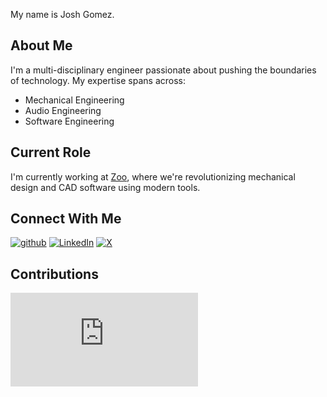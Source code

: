 My name is Josh Gomez.

## About Me
I'm a multi-disciplinary engineer passionate about pushing the boundaries of technology. My expertise spans across:
- Mechanical Engineering
- Audio Engineering  
- Software Engineering

## Current Role
I'm currently working at [Zoo](https://zoo.dev/), where we're revolutionizing mechanical design and CAD software using modern tools.

## Connect With Me
[![github](https://img.shields.io/badge/GitHub-000000?style=for-the-badge&logo=GitHub&logoColor=white)](https://github.com/jgomez720)
[![LinkedIn](https://img.shields.io/badge/LinkedIn-0A66C2?style=for-the-badge&logo=linkedin&logoColor=white)](https://www.linkedin.com/in/josh-gomez-037107aa/)
[![X](https://img.shields.io/badge/X-000000?style=for-the-badge&logo=X&logoColor=white)](https://x.com/Josh_R_Gomez)

## Contributions

![Modeling App Issues](https://raw.githubusercontent.com/jgomez720/jgomez720/main/issue_badge.md)
